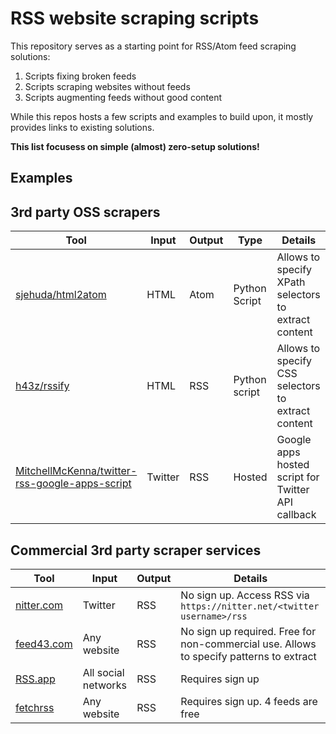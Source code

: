 # RSS website scraping scripts

This repository serves as a starting point for RSS/Atom feed scraping solutions:

1. Scripts fixing broken feeds
2. Scripts scraping websites without feeds
3. Scripts augmenting feeds without good content

While this repos hosts a few scripts and examples to build upon, it mostly provides links to existing solutions.

**This list focusess on simple (almost) zero-setup solutions!**

## Examples

## 3rd party OSS scrapers

| Tool              | Input | Output  | Type | Details                                            |
|-------------------|-------|---------|------|----------------------------------------------------|
| [sjehuda/html2atom](https://github.com/sjehuda/html2atom) | HTML | Atom | Python Script |Allows to specify XPath selectors to extract content |
| [h43z/rssify](https://github.com/h43z/rssify) | HTML | RSS | Python script | Allows to specify CSS selectors to extract content |
| [MitchellMcKenna/twitter-rss-google-apps-script](https://github.com/MitchellMcKenna/twitter-rss-google-apps-script) | Twitter | RSS | Hosted | Google apps hosted script for Twitter API callback |

## Commercial 3rd party scraper services

| Tool              | Input | Output | Details                                            |
|-------------------|-------|--------|----------------------------------------------------|
| [nitter.com](https://nitter.com) | Twitter | RSS | No sign up. Access RSS via `https://nitter.net/<twitter username>/rss` |
| [feed43.com](https://feed43.com) | Any website | RSS | No sign up required. Free for non-commercial use. Allows to specify patterns to extract |
| [RSS.app](https://rss.app) | All social networks | RSS | Requires sign up | 
| [fetchrss](http://fetchrss.com/) | Any website | RSS | Requires sign up. 4 feeds are free |

